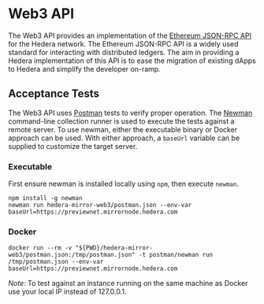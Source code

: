 # Web3 API

The Web3 API provides an implementation of the [Ethereum JSON-RPC API](https://eth.wiki/json-rpc/API) for the Hedera
network. The Ethereum JSON-RPC API is a widely used standard for interacting with distributed ledgers. The aim in
providing a Hedera implementation of this API is to ease the migration of existing dApps to Hedera and simplify the
developer on-ramp.

## Acceptance Tests

The Web3 API uses [Postman](https://www.postman.com) tests to verify proper operation. The
[Newman](https://learning.postman.com/docs/running-collections/using-newman-cli/command-line-integration-with-newman)
command-line collection runner is used to execute the tests against a remote server. To use newman, either the
executable binary or Docker approach can be used. With either approach, a `baseUrl` variable can be supplied to
customize the target server.

### Executable

First ensure newman is installed locally using `npm`, then execute `newman`.

```shell
npm install -g newman
newman run hedera-mirror-web3/postman.json --env-var baseUrl=https://previewnet.mirrornode.hedera.com
```

### Docker

```shell
docker run --rm -v "${PWD}/hedera-mirror-web3/postman.json:/tmp/postman.json" -t postman/newman run /tmp/postman.json --env-var baseUrl=https://previewnet.mirrornode.hedera.com
```

_Note:_ To test against an instance running on the same machine as Docker use your local IP instead of 127.0.0.1.
